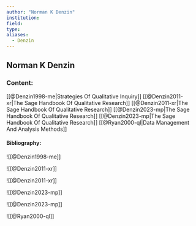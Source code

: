 ```yaml
---
author: "Norman K Denzin"
institution:
field:
type:
aliases:
  - Denzin
---
```


## Norman K Denzin

### Content:
[[@Denzin1998-me|Strategies Of Qualitative Inquiry]]
[[@Denzin2011-xr|The Sage Handbook Of Qualitative Research]]
[[@Denzin2011-xr|The Sage Handbook Of Qualitative Research]]
[[@Denzin2023-mp|The Sage Handbook Of Qualitative Research]]
[[@Denzin2023-mp|The Sage Handbook Of Qualitative Research]]
[[@Ryan2000-ql|Data Management And Analysis Methods]]

#### Bibliography:

![[@Denzin1998-me]]

![[@Denzin2011-xr]]

![[@Denzin2011-xr]]

![[@Denzin2023-mp]]

![[@Denzin2023-mp]]

![[@Ryan2000-ql]]